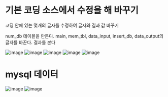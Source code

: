 # 기본 코딩 소스에서 수정을 해 바꾸기

코딩 안에 있는 몇개의 글자를 수정하여 글자와 결과 값 바꾸기

num_db 테이블을 만든다.
main, mem_tbl, data_input, insert_db, data_output의 글자를 바꾼다.
결과를 본다

![image](https://user-images.githubusercontent.com/80745282/170975101-0a43de04-0938-4f7e-a35d-1aeab817cdfd.png)
![image](https://user-images.githubusercontent.com/80745282/170975218-f652de8b-22fa-41d2-9d5c-dfe5ee41c9a0.png)
![image](https://user-images.githubusercontent.com/80745282/170975259-704e30c9-cb25-4fcb-837a-f50a98cfe8ed.png)
![image](https://user-images.githubusercontent.com/80745282/170975308-dffee0a5-ed20-45d0-b65b-36b0ea4449d5.png)
![image](https://user-images.githubusercontent.com/80745282/170975359-0724a9d7-61a5-471f-9c7f-066a79e8c5bc.png)

# mysql 데이터

![image](https://user-images.githubusercontent.com/80745282/170976320-631d66aa-1b67-4ba1-bfbe-80a178d3b2a3.png)
![image](https://user-images.githubusercontent.com/80745282/170975503-07f510bc-29e5-4bf2-ae25-cd15673c56af.png)

